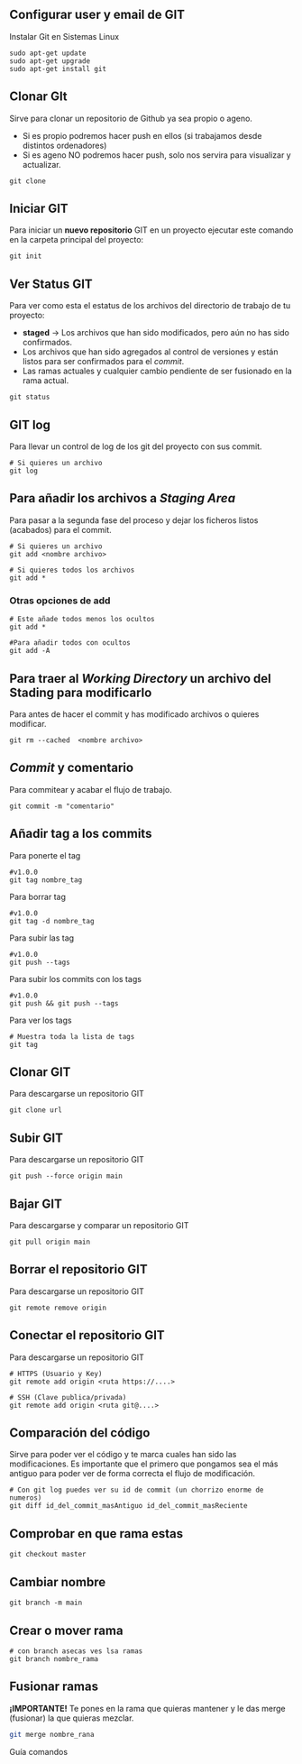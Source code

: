 ## Configurar user y email de GIT
Instalar Git en Sistemas Linux

```shell
sudo apt-get update
sudo apt-get upgrade
sudo apt-get install git
```

## Clonar GIt
Sirve para clonar un repositorio de Github ya sea propio o ageno.
- Si es propio podremos hacer push en ellos (si trabajamos desde distintos ordenadores)
- Si es ageno NO podremos hacer push, solo nos servira para visualizar y actualizar.
```shell
git clone
```

## Iniciar GIT
Para iniciar un **nuevo repositorio** GIT en un proyecto ejecutar este comando en la carpeta principal del proyecto:

```shell
git init
```

## Ver Status GIT
Para ver como esta el estatus de los archivos del directorio de trabajo de tu proyecto:
- **staged** -> Los archivos que han sido modificados, pero aún no has sido confirmados.
- Los archivos que han sido agregados al control de versiones y están listos para ser confirmados para el *commit*.
- Las ramas actuales y cualquier cambio pendiente de ser fusionado en la rama actual.

```shell
git status
```

## GIT log
Para llevar un control de log de los git del proyecto con sus commit.

```shell
# Si quieres un archivo
git log
```


## Para añadir los archivos a *Staging Area*
Para pasar a la segunda fase del proceso y dejar los ficheros listos (acabados) para el commit.

```shell
# Si quieres un archivo
git add <nombre archivo>

# Si quieres todos los archivos
git add *
```

### Otras opciones de add
```shell
# Este añade todos menos los ocultos
git add *

#Para añadir todos con ocultos
git add -A
```


## Para traer al *Working Directory* un archivo del Stading para modificarlo
Para antes de hacer el commit y has modificado archivos o quieres modificar.

```shell
git rm --cached  <nombre archivo>
```

## *Commit* y comentario
Para commitear y acabar el flujo de trabajo.

```shell
git commit -m "comentario"
```

## Añadir tag a los commits
Para ponerte el tag
```shell
#v1.0.0
git tag nombre_tag
```

Para borrar tag
```shell
#v1.0.0
git tag -d nombre_tag
```

Para subir las tag
```shell
#v1.0.0
git push --tags
```

Para subir los commits con los tags
```shell
#v1.0.0
git push && git push --tags
```

Para ver los tags
```shell
# Muestra toda la lista de tags
git tag
```

## Clonar GIT
Para descargarse un repositorio GIT

```shell
git clone url
```

## Subir GIT
Para descargarse un repositorio GIT

```shell
git push --force origin main
```

## Bajar GIT
Para descargarse y comparar un repositorio GIT

```shell
git pull origin main
```

## Borrar el repositorio GIT
Para descargarse un repositorio GIT

```shell
git remote remove origin
```

## Conectar el repositorio GIT
Para descargarse un repositorio GIT

```shell
# HTTPS (Usuario y Key)
git remote add origin <ruta https://....>

# SSH (Clave publica/privada)
git remote add origin <ruta git@....>
```

## Comparación del código
Sirve para poder ver el código y te marca cuales han sido las modificaciones.
Es importante que el primero que pongamos sea el más antiguo para poder ver de forma correcta el flujo de modificación.

```shell
# Con git log puedes ver su id de commit (un chorrizo enorme de numeros)
git diff id_del_commit_masAntiguo id_del_commit_masReciente
```

## Comprobar en que rama estas
```shell
git checkout master
```

## Cambiar nombre
```shell
git branch -m main
```

## Crear o mover rama

```shell
# con branch asecas ves lsa ramas
git branch nombre_rama
```

## Fusionar ramas
**¡IMPORTANTE!** Te pones en la rama que quieras mantener y le das merge (fusionar) la que quieras mezclar.
```bash
git merge nombre_rana
```



Guía comandos